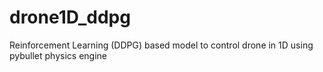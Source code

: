 # drone1D_ddpg
Reinforcement Learning (DDPG) based model to control drone in 1D using pybullet physics engine
